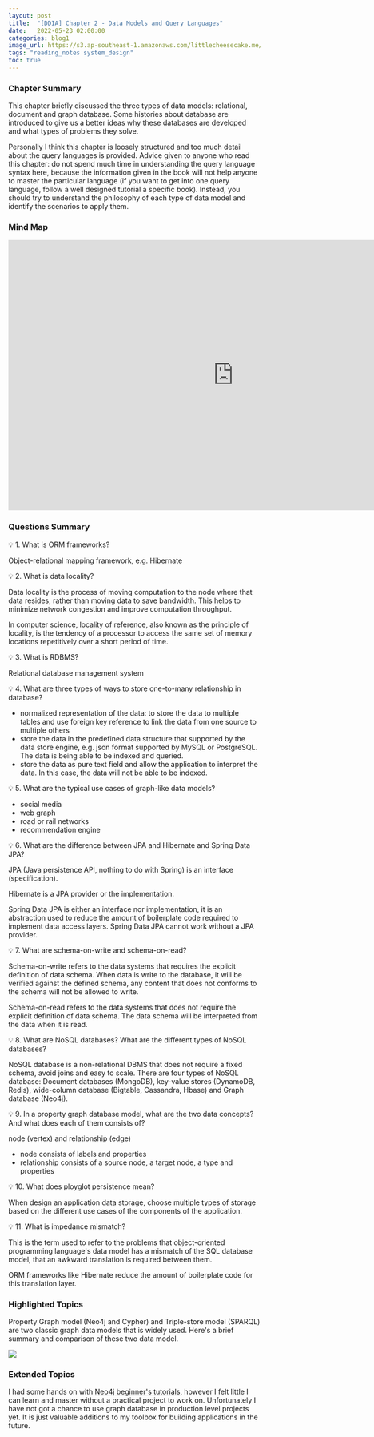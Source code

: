 ```yaml
---
layout: post
title:  "[DDIA] Chapter 2 - Data Models and Query Languages"
date:   2022-05-23 02:00:00
categories: blog1
image_url: https://s3.ap-southeast-1.amazonaws.com/littlecheesecake.me/blog-post/effective-learning/effective_learning_header.jpeg
tags: "reading_notes system_design"
toc: true
---
```


### Chapter Summary

This chapter briefly discussed the three types of data models: relational, document and graph database. Some histories about database are introduced to give us a better ideas why these databases are developed and what types of problems they solve. 

Personally I think this chapter is loosely structured and too much detail about the query languages is provided. Advice given to anyone who read this chapter: do not spend much time in understanding the query language syntax here, because the information given in the book will not help anyone to master the particular language (if you want to get into one query language, follow a well designed tutorial a specific book). Instead, you should try to understand the philosophy of each type of data model and identify the scenarios to apply them.

### Mind Map

<div class="mindmap-container">
	<iframe src="https://www.xmind.net/embed/sDETtj" width="900px" height="540px" frameborder="0" scrolling="no"></iframe>
</div>

### Questions Summary

💡 1. What is ORM frameworks?

Object-relational mapping framework, e.g. Hibernate

💡 2. What is data locality?

Data locality is the process of moving computation to the node where that data resides, rather than moving data to save bandwidth. This helps to minimize network congestion and improve computation throughput. 

In computer science, locality of reference, also known as the principle of locality, is the tendency of a processor to access the same set of memory locations repetitively over a short period of time.

💡 3. What is RDBMS?

Relational database management system

💡 4. What are three types of ways to store one-to-many relationship in database?

- normalized representation of the data: to store the data to multiple tables and use foreign key reference to link the data from one source to multiple others
- store the data in the predefined data structure that supported by the data store engine, e.g. json format supported by MySQL or PostgreSQL. The data is being able to be indexed and queried. 
- store the data as pure text field and allow the application to interpret the data. In this case, the data will not be able to be indexed.

💡 5. What are the typical use cases of graph-like data models?

- social media
- web graph
- road or rail networks
- recommendation engine

💡 6. What are the difference between JPA and Hibernate and Spring Data JPA?

JPA (Java persistence API, nothing to do with Spring) is an interface (specification).

Hibernate is a JPA provider or the implementation. 

Spring Data JPA is either an interface nor implementation, it is an abstraction used to reduce the amount of boilerplate code required to implement data access layers. Spring Data JPA cannot work without a JPA provider.

💡 7. What are schema-on-write and schema-on-read?

Schema-on-write refers to the data systems that requires the explicit definition of data schema. When data is write to the database, it will be verified against the defined schema, any content that does not conforms to the schema will not be allowed to write. 

Schema-on-read refers to the data systems that does not require the explicit definition of data schema. The data schema will be interpreted from the data when it is read.

💡 8. What are NoSQL databases? What are the different types of NoSQL databases?

NoSQL database is a non-relational DBMS that does not require a fixed schema, avoid joins and easy to scale. There are four types of NoSQL database: Document databases (MongoDB), key-value stores (DynamoDB, Redis), wide-column database (Bigtable, Cassandra, Hbase) and Graph database (Neo4j).

💡 9. In a property graph database model, what are the two data concepts? And what does each of them consists of?

node (vertex) and relationship (edge)

- node consists of labels and properties
- relationship consists of a source node, a target node, a type and properties

💡 10. What does ployglot persistence mean?

When design an application data storage, choose multiple types of storage based on the different use cases of the components of the application.

💡 11. What is impedance mismatch?

This is the term used to refer to the problems that object-oriented programming language's data model has a mismatch of the SQL database model, that an awkward translation is required between them. 

ORM frameworks like Hibernate reduce the amount of boilerplate code for this translation layer.

### Highlighted Topics

Property Graph model (Neo4j and Cypher) and Triple-store model (SPARQL) are two classic graph data models that is widely used. Here's a brief summary and comparison of these two data model. 

<div class="image-banner-2">
    <img src="https://s3.ap-southeast-1.amazonaws.com/littlecheesecake.me/blog-post/ddia-2/graphDB.png">
</div>


### Extended Topics

I had some hands on with [Neo4j beginner's tutorials](https://neo4j.com/developer/get-started/), however I felt little I can learn and master without a practical project to work on. Unfortunately I have not got a chance to use graph database in production level projects yet. It is just valuable additions to my toolbox for building applications in the future. 